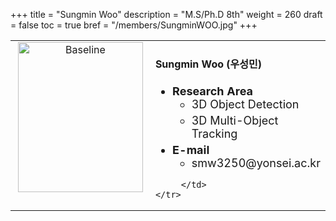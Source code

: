 +++
title = "Sungmin Woo"
description = "M.S/Ph.D 8th"
weight = 260
draft = false
toc = true
bref = "/members/SungminWOO.jpg"
+++

<table>
    <tr>
       <td width="280" align="center" valign="top">
          <img alt="Baseline" width="200px" height="240" src="/members/SungminWOO.jpg">
       </td>
       <td>
            <h4>Sungmin Woo (우성민)</h4>
            <ul class="member_info">
                <li style="font-size: 18px"><b>Research Area</b>
                    <ul class="interest">
                        <li style="margin-bottom: 5px">3D Object Detection</li>
                        <li style="margin-bottom: 5px">3D Multi-Object Tracking</li>
                    </ul>
                </li>
                <li style="font-size: 18px"><b>E-mail</b>
                    <ul>
                        <li style="margin-bottom: 5px">smw3250@yonsei.ac.kr</li>
                    </ul>
                </li>
            </ul>
            
         </td>
    </tr>
</table>